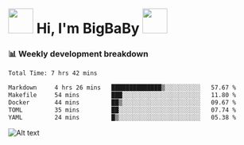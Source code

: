 <!-- Title -->
<h1>
    <img src="https://media.tenor.com/TlyRveJkgo4AAAAi/cloud-cloud-strife.gif" width="50"/>
    Hi, I'm BigBaBy
    <img src="https://media.tenor.com/TlyRveJkgo4AAAAi/cloud-cloud-strife.gif" width="50"/>
</h1>

<h3> 📊 Weekly development breakdown </h3>
<!-- waka-readme-stats -->

<!--START_SECTION:waka-->

```txt
Total Time: 7 hrs 42 mins

Markdown     4 hrs 26 mins   ██████████████▒░░░░░░░░░░   57.67 %
Makefile     54 mins         ███░░░░░░░░░░░░░░░░░░░░░░   11.80 %
Docker       44 mins         ██▒░░░░░░░░░░░░░░░░░░░░░░   09.67 %
TOML         35 mins         ██░░░░░░░░░░░░░░░░░░░░░░░   07.74 %
YAML         24 mins         █▒░░░░░░░░░░░░░░░░░░░░░░░   05.38 %
```

<!--END_SECTION:waka-->

![Alt text](https://spotify-recently-played-readme.vercel.app/api?user=21b7yx6vkj66csord5swswvza&count=10&width=1000)
